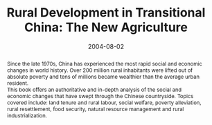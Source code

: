 ---
title: "Rural Development in Transitional China: The New Agriculture"
authors:
- admin
- Jacob Eyferth
- Eduard Vermeer
date: "2004-08-02"
doi: ""

# Schedule page publish date (NOT publication's date).
publishDate: "2004-08-02"

# Publication type.
# Legend: 0 = Uncategorized; 1 = Conference paper; 2 = Journal article;
# 3 = Preprint / Working Paper; 4 = Report; 5 = Book; 6 = Book section;
# 7 = Thesis; 8 = Patent
publication_types: ["5"]

# Publication name and optional abbreviated publication name.
publication: "*Routledge*"
publication_short: ""

abstract: "Since the late 1970s, China has experienced the most rapid social and economic changes in world history. Over 200 million rural inhabitants were lifted out of absolute poverty and tens of millions became wealthier than the average urban resident.


This book offers an authoritative and in-depth analysis of the social and economic changes that have swept through the Chinese countryside. Topics covered include: land tenure and rural labour, social welfare, poverty alleviation, rural resettlement, food security, natural resource management and rural industrialization."

# Summary. An optional shortened abstract.
#summary: Lorem ipsum dolor sit amet, consectetur adipiscing elit. Duis posuere tellus ac convallis placerat. Proin tincidunt magna sed ex sollicitudin condimentum.

featured: false

links:
- name: Share
  url: https://www.routledge.com/Rural-Development-in-Transitional-China-The-New-Agriculture-1st-Edition/Eyferth-Ho-Vermeer/p/book/9780714684321
url_pdf: /publication/07-rural-development-in-transitional-china/07-Rural-Development-in-Transitional-China.pdf
url_code: ''
url_dataset: ''
url_poster: ''
url_project: ''
url_slides: ''
url_source: ''
url_video: ''

 #Featured image
# To use, add an image named `featured.jpg/png` to your page's folder. 
#image:
  #caption: 'Image credit: [**Unsplash**](https://unsplash.com/photos/jdD8gXaTZsc)'
  #focal_point: ""
  #preview_only: false

# Associated Projects (optional).
#   Associate this publication with one or more of your projects.
#   Simply enter your project's folder or file name without extension.
#   E.g. `internal-project` references `content/project/internal-project/index.md`.
#   Otherwise, set `projects: []`.
projects: []

# Slides (optional).
#   Associate this publication with Markdown slides.
#   Simply enter your slide deck's filename without extension.
#   E.g. `slides: "example"` references `content/slides/example/index.md`.
#   Otherwise, set `slides: ""`.
slides: ""
---